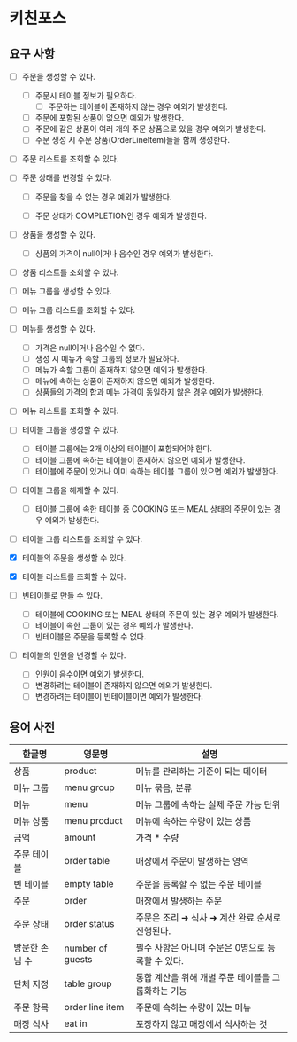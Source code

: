 # 키친포스

## 요구 사항

- [ ] 주문을 생성할 수 있다.
  - [ ] 주문시 테이블 정보가 필요하다.
    - [ ] 주문하는 테이블이 존재하지 않는 경우 예외가 발생한다.
  - [ ] 주문에 포함된 상품이 없으면 예외가 발생한다.
  - [ ] 주문에 같은 상품이 여러 개의 주문 상품으로 있을 경우 예외가 발생한다.
  - [ ] 주문 생성 시 주문 상품(OrderLineItem)들을 함께 생성한다. 
- [ ] 주문 리스트를 조회할 수 있다.
- [ ] 주문 상태를 변경할 수 있다.
  - [ ] 주문을 찾을 수 없는 경우 예외가 발생한다.
  - [ ] 주문 상태가 COMPLETION인 경우 예외가 발생한다.


- [ ] 상품을 생성할 수 있다.
  - [ ] 상품의 가격이 null이거나 음수인 경우 예외가 발생한다.
- [ ] 상품 리스트를 조회할 수 있다.


- [ ] 메뉴 그룹을 생성할 수 있다.
- [ ] 메뉴 그룹 리스트를 조회할 수 있다.


- [ ] 메뉴를 생성할 수 있다.
  - [ ] 가격은 null이거나 음수일 수 없다. 
  - [ ] 생성 시 메뉴가 속할 그룹의 정보가 필요하다.
  - [ ] 메뉴가 속할 그룹이 존재하지 않으면 예외가 발생한다.
  - [ ] 메뉴에 속하는 상품이 존재하지 않으면 예외가 발생한다.
  - [ ] 상품들의 가격의 합과 메뉴 가격이 동일하지 않은 경우 예외가 발생한다.
- [ ] 메뉴 리스트를 조회할 수 있다.


- [ ] 테이블 그룹을 생성할 수 있다.
  - [ ] 테이블 그룹에는 2개 이상의 테이블이 포함되어야 한다.
  - [ ] 테이블 그룹에 속하는 테이블이 존재하지 않으면 예외가 발생한다.
  - [ ] 테이블에 주문이 있거나 이미 속하는 테이블 그룹이 있으면 예외가 발생한다.
- [ ] 테이블 그룹을 해제할 수 있다.
  - [ ] 테이블 그룹에 속한 테이블 중 COOKING 또는 MEAL 상태의 주문이 있는 경우 예외가 발생한다.
- [ ] 테이블 그룹 리스트를 조회할 수 있다.


- [x] 테이블의 주문을 생성할 수 있다.
- [x] 테이블 리스트를 조회할 수 있다.
- [ ] 빈테이블로 만들 수 있다.
  - [ ] 테이블에 COOKING 또는 MEAL 상태의 주문이 있는 경우 예외가 발생한다.
  - [ ] 테이블이 속한 그룹이 있는 경우 예외가 발생한다.
  - [ ] 빈테이블은 주문을 등록할 수 없다.
- [ ] 테이블의 인원을 변경할 수 있다.
  - [ ] 인원이 음수이면 예외가 발생한다.
  - [ ] 변경하려는 테이블이 존재하지 않으면 예외가 발생한다.
  - [ ] 변경하려는 테이블이 빈테이블이면 예외가 발생한다.

## 용어 사전

| 한글명      | 영문명              | 설명                            |
|----------|------------------|-------------------------------|
| 상품       | product          | 메뉴를 관리하는 기준이 되는 데이터           |
| 메뉴 그룹    | menu group       | 메뉴 묶음, 분류                     |
| 메뉴       | menu             | 메뉴 그룹에 속하는 실제 주문 가능 단위        |
| 메뉴 상품    | menu product     | 메뉴에 속하는 수량이 있는 상품             |
| 금액       | amount           | 가격 * 수량                       |
| 주문 테이블   | order table      | 매장에서 주문이 발생하는 영역              |
| 빈 테이블    | empty table      | 주문을 등록할 수 없는 주문 테이블           |
| 주문       | order            | 매장에서 발생하는 주문                  |
| 주문 상태    | order status     | 주문은 조리 ➜ 식사 ➜ 계산 완료 순서로 진행된다. |
| 방문한 손님 수 | number of guests | 필수 사항은 아니며 주문은 0명으로 등록할 수 있다. |
| 단체 지정    | table group      | 통합 계산을 위해 개별 주문 테이블을 그룹화하는 기능 |
| 주문 항목    | order line item  | 주문에 속하는 수량이 있는 메뉴             |
| 매장 식사    | eat in           | 포장하지 않고 매장에서 식사하는 것           |
